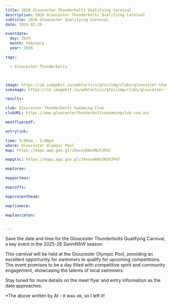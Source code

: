 ```yaml
---
title: 2026 Gloucester Thunderbolts Qualifying Carnival
description: 2026 Gloucester Thunderbolts Qualifying Carnival
subtitle: 2026 Gloucester Qualifying Carnival
date: 2026-02-26

eventdate:
  day: 26th
  month: February
  year: 2026

tags:

  - Gloucester-Thunderbolts



image: https://ik.imagekit.io/webtactics/gtsc/img/clubs/gloucester-thunderbolts-600x400.jpg
sumimage: https://ik.imagekit.io/webtactics/gtsc/img/clubs/gloucester-thunderbolts-400x600.jpg

results: 

club: Gloucester Thunderbolts Swimming Club
clubURL: https://www.gloucesterthunderboltsswimmingclub.com.au/

meetflyerpdf: 

entrylink: 

time: 9:00am - 5:00pm
where: Gloucester Olympic Pool
map: https://maps.app.goo.gl/JXexsoRAoSNzhJPm7

mapgtsc: https://maps.app.goo.gl/JXexsoRAoSNzhJPm7

maptaree: 

mapportmac: 

mapcoffs:

mapcresenthead:

maplismore: 

maplaurieton: 


---
```



Save the date and time for the Gloucester Thunderbolts Qualifying Carnival, a key event in the 2025-26 SwimNSW season. 

This carnival will be held at the Gloucester Olympic Pool, providing an excellent opportunity for swimmers to qualify for upcoming competitions. The event promises to be a day filled with competitive spirit and community engagement, showcasing the talents of local swimmers. 

Stay tuned for more details on the meet flyer and entry information as the date approaches.

*The above written by AI - it was ok, so I left it!

